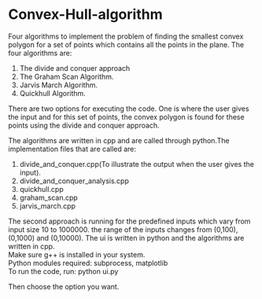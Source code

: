 # Convex-Hull-algorithm
Four algorithms to implement the problem of finding the smallest convex polygon for a set of points which contains all the points in the plane.
The four algorithms are:
1. The divide and conquer approach
2. The Graham Scan Algorithm.
3. Jarvis March Algorithm.
4. Quickhull Algorithm.

There are two options for executing the code.
One is where the user gives the input and for this set of points, the convex polygon is found for these points using the divide and conquer approach.

The algorithms are written in cpp and are called through python.The implementation files that are called are:
1. divide_and_conquer.cpp(To illustrate the output when the user gives the input).
2. divide_and_conquer_analysis.cpp
3. quickhull.cpp
4. graham_scan.cpp
5. jarvis_march.cpp

The second approach is running for the predefined inputs which vary from input size 10 to 1000000. the range of the inputs 
changes from (0,100), (0,1000) and (0,10000).
The ui is written in python and the algorithms are written in cpp.<br/>
Make sure g++ is installed in your system.<br/>
Python modules required: subprocess, matplotlib<br/>
To run the code, run:
python ui.py

Then choose the option you want.
